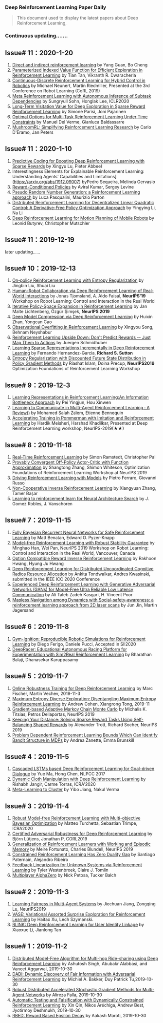 ### Deep Reinforcement Learning Paper Daily


> This document used to display the latest papers about Deep Reinforcement Learning, 

### Continuous updating.......

Issue# 11：2020-1-20
----
1. [Direct and indirect reinforcement learning](https://arxiv.org/abs/1912.10600) by  Yang Guan, Bo Cheng
2. [Parameterized Indexed Value Function for Efficient Exploration in Reinforcement Learning](https://arxiv.org/abs/1912.10577) by  Tian Tan, Vikranth R. Dwaracherla
3. [Continuous-Discrete Reinforcement Learning for Hybrid Control in Robotics](https://arxiv.org/abs/2001.00449) by Michael Neunert, Martin Riedmiller, Presented at the 3rd Conference on Robot Learning (CoRL 2019)
4. [Meta Reinforcement Learning with Autonomous Inference of Subtask Dependencies](https://arxiv.org/abs/2001.00248) by Sungryull Sohn, Honglak Lee, ICLR2020
5. [Long-Term Visitation Value for Deep Exploration in Sparse Reward Reinforcement Learning](https://arxiv.org/abs/2001.00119) by Simone Parisi, Joni Pajarinen
6. [Optimal Options for Multi-Task Reinforcement Learning Under Time Constraints](https://arxiv.org/abs/2001.01620) by  Manuel Del Verme, Gianluca Baldassarre
7. [MushroomRL: Simplifying Reinforcement Learning Research](https://arxiv.org/abs/2001.01102) by Carlo D'Eramo, Jan Peters

Issue# 11：2020-1-10
----

1. [Predictive Coding for Boosting Deep Reinforcement Learning with Sparse Rewards](https://arxiv.org/abs/1912.13414) by Xingyu Lu, Pieter Abbeel 
2. Interestingness Elements for Explainable Reinforcement Learning: Understanding Agents' Capabilities and Limitations](https://arxiv.org/abs/1912.09007) byPedro Sequeira, Melinda Gervasio
3. [Reward-Conditioned Policies](https://arxiv.org/abs/1912.13465) by Aviral Kumar, Sergey Levine 
4. [Pseudo Random Number Generation: a Reinforcement Learning approach](https://arxiv.org/abs/1912.11531) by Luca Pasqualini, Maurizio Parton
5. [Distributed Reinforcement Learning for Decentralized Linear Quadratic Control: A Derivative-Free Policy Optimization Approach](https://arxiv.org/abs/1912.09135) by Yingying Li, Na Li
6. [Deep Reinforcement Learning for Motion Planning of Mobile Robots](https://arxiv.org/abs/1912.09260) by Leonid Butyrev, Christopher Mutschler

Issue# 11：2019-12-19
----
later updating......

Issue# 10：2019-12-13
----
1. [On-policy Reinforcement Learning with Entropy Regularization](https://arxiv.org/abs/1912.01557) by Jingbin Liu, Shuai Liu
2. [Human-Robot Collaboration via Deep Reinforcement Learning of Real-World Interactions](https://arxiv.org/abs/1912.01715) by Jonas Tjomsland, A. Aldo Faisal,  **NeurIPS'19** Workshop on Robot Learning: Control and Interaction in the Real World
3. [Iterative Policy-Space Expansion in Reinforcement Learning](https://arxiv.org/abs/1912.02532) by Jan Malte Lichtenberg, Özgür Şimşek, **NeurIPS 2019**
4. [Deep Model Compression via Deep Reinforcement Learning](https://arxiv.org/abs/1912.02254) by Huixin Zhan, Yongcan Cao
5. [Observational Overfitting in Reinforcement Learning](https://arxiv.org/abs/1912.02975) by Xingyou Song, Behnam Neyshabur
6. [Reinforcement Learning Upside Down: Don't Predict Rewards -- Just Map Them to Actions](https://arxiv.org/abs/1912.02875) by Juergen Schmidhuber
7. [Learning Sparse Representations Incrementally in Deep Reinforcement Learning](https://arxiv.org/abs/1912.04002) by  Fernando Hernandez-Garcia, **Richard S. Sutton**
89. [Entropy Regularization with Discounted Future State Distribution in Policy Gradient Methods](https://arxiv.org/abs/1912.05104) by Riashat Islam, Doina Precup, **NeurIPS2019** Optimization Foundations of Reinforcement Learning Workshop



Issue# 9：2019-12-3
----
1. [Learning Representations in Reinforcement Learning:An Information Bottleneck Approach](https://arxiv.org/abs/1911.05695) by Pei Yingjun, Hou Xinwen
2. [Learning to Communicate in Multi-Agent Reinforcement Learning : A Review()](https://arxiv.org/abs/1911.05438) by  Mohamed Salah Zaïem, Etienne Bennequin
3. [Accelerating Training in Pommerman with Imitation and Reinforcement Learning](https://arxiv.org/abs/1911.04947) by  Hardik Meisheri, Harshad Khadilkar, Presented at Deep Reinforcement Learning workshop, NeurIPS-2019(★★)



Issue# 8：2019-11-18
----
1. [Real-Time Reinforcement Learning](https://arxiv.org/abs/1911.04448) by Simon Ramstedt, Christopher Pal
2. [Provably Convergent Off-Policy Actor-Critic with Function Approximation](https://arxiv.org/abs/1911.04384) by Shangtong Zhang, Shimon Whiteson, Optimization Foundations of Reinforcement Learning Workshop at NeurIPS 2019
3. [Driving Reinforcement Learning with Models](https://arxiv.org/abs/1911.04400) by  Pietro Ferraro, Giovanni Russo
4. [Non-Cooperative Inverse Reinforcement Learning](https://arxiv.org/abs/1911.04220) by  Xiangyuan Zhang, Tamer Başar
5. [Learning to reinforcement learn for Neural Architecture Search](https://arxiv.org/abs/1911.03769) by  J. Gomez Robles, J. Vanschoren



Issue# 7：2019-11-15
----
1. [Fully Bayesian Recurrent Neural Networks for Safe Reinforcement Learning](https://arxiv.org/abs/1911.03308) by Matt Benatan, Edward O. Pyzer-Knapp
2. [Model-free Reinforcement Learning with Robust Stability Guarantee](https://arxiv.org/abs/1911.02875) by Minghao Han, Wei Pan, NeurIPS 2019 Workshop on Robot Learning: Control and Interaction in the Real World, Vancouver, Canada
3. [Option Compatible Reward Inverse Reinforcement Learning](https://arxiv.org/abs/1911.02723) by  Rakhoon Hwang, Hyung Ju Hwang
4. [Deep Reinforcement Learning for Distributed Uncoordinated Cognitive Radios Resource Allocation](https://arxiv.org/abs/1911.03366) by Ankita Tondwalkar, Andres Kwasinski,  submitted in the IEEE ICC 2020 Conference
5. [Experienced Deep Reinforcement Learning with Generative Adversarial Networks (GANs) for Model-Free Ultra Reliable Low Latency Communication](https://arxiv.org/abs/1911.03264) by  Ali Taleb Zadeh Kasgari, H. Vincent Poor
6. [Mapless Navigation among Dynamics with Social-safety-awareness: a reinforcement learning approach from 2D laser scans](https://arxiv.org/abs/1911.03074) by Jun Jin, Martin Jagersand


Issue# 6：2019-11-8
----
1. [Gym-Ignition: Reproducible Robotic Simulations for Reinforcement Learning](https://arxiv.org/abs/1911.01715) by Diego Ferigo, Daniele Pucci, Accepted in SII2020
2. [DeepRacer: Educational Autonomous Racing Platform for Experimentation with Sim2Real Reinforcement Learning](https://arxiv.org/abs/1911.01562) by Bharathan Balaji, Dhanasekar Karuppasamy


Issue# 5：2019-11-7
----
1. [Online Robustness Training for Deep Reinforcement Learning](https://arxiv.org/pdf/1911.00887.pdf) by Marc Fischer, Martin Vechev, 2019-11-3
2. [Maximum Entropy Diverse Exploration: Disentangling Maximum Entropy Reinforcement Learning](https://arxiv.org/pdf/1911.00828.pdf) by Andrew Cohen, Xiangrong Tong, 2019-11
3. [Gradient-based Adaptive Markov Chain Monte Carlo](https://arxiv.org/pdf/1911.01373.pdf) by Michalis K. Titsias, Petros Dellaportas, NeurIPS 2019
4. [Keeping Your Distance: Solving Sparse Reward Tasks Using Self-Balancing Shaped Rewards](https://arxiv.org/pdf/1911.01417.pdf) by Alexander Trott, Richard Socher, NeurIPS 2019
5. [Problem Dependent Reinforcement Learning Bounds Which Can Identify Bandit Structure in MDPs](https://arxiv.org/pdf/1911.00954.pdf) by Andrea Zanette, Emma Brunskill


Issue# 4：2019-11-5
----
1. [Cascaded LSTMs based Deep Reinforcement Learning for Goal-driven Dialogue](https://arxiv.org/abs/1910.14229) by Yue Ma, Hong Chen, NLPCC 2017
2. [Dynamic Cloth Manipulation with Deep Reinforcement Learning](https://arxiv.org/abs/1910.14475) by Rishabh Jangir, Carme Torras, ICRA'2020
3. [Meta-Learning to Cluster](https://arxiv.org/abs/1910.14134) by Yibo Jiang, Nakul Verma


Issue# 3：2019-11-4
----
1. [Robust Model-free Reinforcement Learning with Multi-objective Bayesian Optimization](https://arxiv.org/abs/1910.13399) by Matteo Turchetta, Sebastian Trimpe, ICRA2020
2. [Certified Adversarial Robustness for Deep Reinforcement Learning](https://arxiv.org/abs/1910.12908) by Björn Lütjens, Jonathan P, CORL2019
3. [Generalization of Reinforcement Learners with Working and Episodic Memory](https://arxiv.org/abs/1910.13406) by Meire Fortunato, Charles Blundell, NeurIPS 2019
4. [Constrained Reinforcement Learning Has Zero Duality Gap](https://arxiv.org/abs/1910.13393) by Santiago Paternain, Alejandro Ribeiro
5. [Feedback Linearization for Unknown Systems via Reinforcement Learning](https://arxiv.org/abs/1910.13272) by Tyler Westenbroek, Claire J. Tomlin
6.  [Multiplayer AlphaZero](https://arxiv.org/abs/1910.13012) by Nick Petosa, Tucker Balch




Issue# 2：2019-11-3
----
1. [Learning Fairness in Multi-Agent Systems](https://arxiv.org/abs/1910.14472) by Jiechuan Jiang, Zongqing Lu, NeurIPS2019
2. [VASE: Variational Assorted Surprise Exploration for Reinforcement Learning](https://arxiv.org/abs/1910.14351) by Haitao Xu, Lech Szymanski.
3. [RLINK: Deep Reinforcement Learning for User Identity Linkage](https://arxiv.org/abs/1910.14273) by Xiaoxue Li, Jianlong Tan



Issue# 1：2019-11-2
----
1. [Distributed Model-Free Algorithm for Multi-hop Ride-sharing using Deep Reinforcement Learning](https://arxiv.org/abs/1910.14002) by Ashutosh Singh, Abubakr Alabbasi, and Vaneet Aggarwal, 2019-10-30
2. [DADI: Dynamic Discovery of Fair Information with Adversarial Reinforcement Learning](https://arxiv.org/abs/1910.13983) by Michiel A. Bakker, Duy Patrick Tu,2019-10-30
3. [Robust Distributed Accelerated Stochastic Gradient Methods for Multi-Agent Networks](https://arxiv.org/abs/1910.08701) by Alireza Falla, 2019-10-30
4. [Automatic Testing and Falsification with Dynamically Constrained Reinforcement Learning](https://arxiv.org/abs/1910.13645) by Xin Qin, Nikos Aréchiga, Andrew Best, Jyotirmoy Deshmukh, 2019-10-30
5. [RBED: Reward Based Epsilon Decay](https://arxiv.org/abs/1910.13701) by Aakash Maroti, 2019-10-30